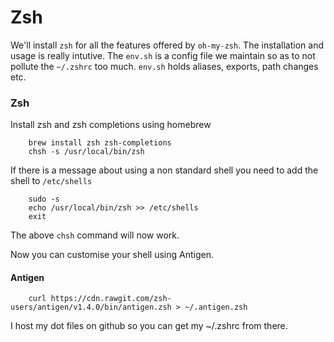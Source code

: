 # Zsh

We'll install `zsh` for all the features offered by `oh-my-zsh`. The installation and usage is really intutive. The `env.sh` is a config file we maintain so as to not pollute the `~/.zshrc` too much. `env.sh` holds aliases, exports, path changes etc.

### Zsh

Install zsh and zsh completions using homebrew

```
    brew install zsh zsh-completions
    chsh -s /usr/local/bin/zsh
```

If there is a message about using a non standard shell you need to add the shell to `/etc/shells`

```
    sudo -s
    echo /usr/local/bin/zsh >> /etc/shells
    exit
```

The above `chsh` command will now work.

Now you can customise your shell using Antigen.

#### Antigen

```
    curl https://cdn.rawgit.com/zsh-users/antigen/v1.4.0/bin/antigen.zsh > ~/.antigen.zsh
```

I host my dot files on github so you can get my ~/.zshrc from there.




